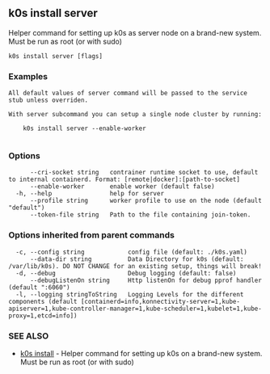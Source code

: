 ## k0s install server

Helper command for setting up k0s as server node on a brand-new system. Must be run as root (or with sudo)

```
k0s install server [flags]
```

### Examples

```
All default values of server command will be passed to the service stub unless overriden. 

With server subcommand you can setup a single node cluster by running:

	k0s install server --enable-worker
	
```

### Options

```
      --cri-socket string   contrainer runtime socket to use, default to internal containerd. Format: [remote|docker]:[path-to-socket]
      --enable-worker       enable worker (default false)
  -h, --help                help for server
      --profile string      worker profile to use on the node (default "default")
      --token-file string   Path to the file containing join-token.
```

### Options inherited from parent commands

```
  -c, --config string            config file (default: ./k0s.yaml)
      --data-dir string          Data Directory for k0s (default: /var/lib/k0s). DO NOT CHANGE for an existing setup, things will break!
  -d, --debug                    Debug logging (default: false)
      --debugListenOn string     Http listenOn for debug pprof handler (default ":6060")
  -l, --logging stringToString   Logging Levels for the different components (default [containerd=info,konnectivity-server=1,kube-apiserver=1,kube-controller-manager=1,kube-scheduler=1,kubelet=1,kube-proxy=1,etcd=info])
```

### SEE ALSO

* [k0s install](k0s_install.md)	 - Helper command for setting up k0s on a brand-new system. Must be run as root (or with sudo)

